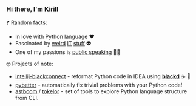 ### Hi there, I'm Kirill

❓ Random facts:
- In love with Python language :heart:
- Fascinated by [weird](https://shonumi.github.io/articles/art22.html) [IT](https://www.computer-museum.ru/english/setun.htm) [stuff](https://github.com/angrykoala/awesome-esolangs) 👽
- One of my passions is [public speaking](https://pyvideo.org/speaker/kirill-borisov.html) 🎤😅

🤓 Projects of note:
- [intellij-blackconnect](https://github.com/lensvol/intellij-blackconnect/) - reformat Python code in IDEA using [**blackd**](https://black.readthedocs.io/en/stable/blackd.html) ☕ 🐍
- [pybetter](https://github.com/lensvol/pybetter/) - automatically fix trivial problems with your Python code!
- [astboom](https://github.com/lensvol/astboom) / [tokelor](https://github.com/lensvol/tokelor) - set of tools to explore Python language structure from CLI.

<!--
**lensvol/lensvol** is a ✨ _special_ ✨ repository because its `README.md` (this file) appears on your GitHub profile.



Here are some ideas to get you started:

- 🔭 I’m currently working on ...
- 🌱 I’m currently learning ...
- 👯 I’m looking to collaborate on ...
- 🤔 I’m looking for help with ...
- 💬 Ask me about ...
- 📫 How to reach me: ...
- 😄 Pronouns: ...
- ⚡ Fun fact: ...
-->
